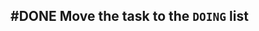 ## #DONE Move the task to the `DOING` list
<!-- #task -->
<!-- created:2023-09-12T13:05:42.710Z task-id:cJSsK group:"Ungrouped Tasks" story-id:Start-task order:-10 completed:2023-10-01T17:34:03.963Z -->
